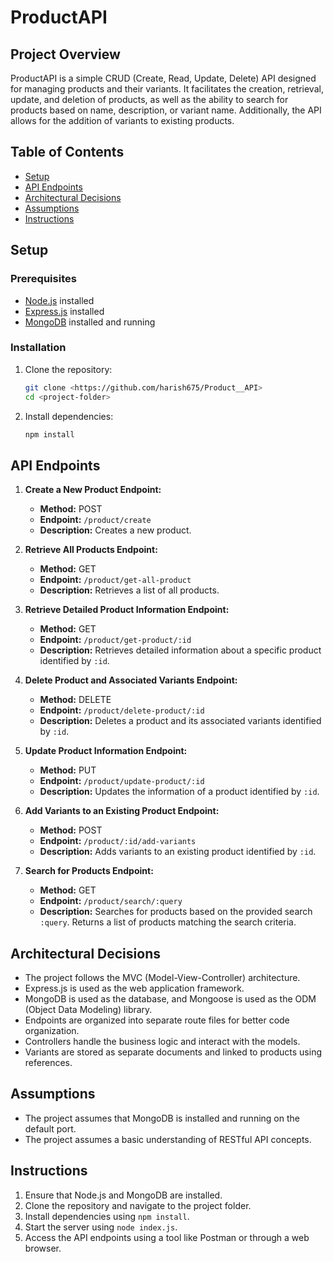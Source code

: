 # ProductAPI

## Project Overview
ProductAPI is a simple CRUD (Create, Read, Update, Delete) API designed for managing products and their variants. It facilitates the creation, retrieval, update, and deletion of products, as well as the ability to search for products based on name, description, or variant name. Additionally, the API allows for the addition of variants to existing products.

## Table of Contents
- [Setup](#setup)
- [API Endpoints](#api-endpoints)
- [Architectural Decisions](#architectural-decisions)
- [Assumptions](#assumptions)
- [Instructions](#instructions)

## Setup
### Prerequisites
- [Node.js](https://nodejs.org/) installed
- [Express.js](https://expressjs.com/) installed
- [MongoDB](https://www.mongodb.com/) installed and running

### Installation
1. Clone the repository:
    ```bash
    git clone <https://github.com/harish675/Product__API>
    cd <project-folder>
    ```
2. Install dependencies:
    ```bash
    npm install
    ```

## API Endpoints
1. **Create a New Product Endpoint:**
    - **Method:** POST
    - **Endpoint:** `/product/create`
    - **Description:** Creates a new product.

2. **Retrieve All Products Endpoint:**
    - **Method:** GET
    - **Endpoint:** `/product/get-all-product`
    - **Description:** Retrieves a list of all products.

3. **Retrieve Detailed Product Information Endpoint:**
    - **Method:** GET
    - **Endpoint:** `/product/get-product/:id`
    - **Description:** Retrieves detailed information about a specific product identified by `:id`.

4. **Delete Product and Associated Variants Endpoint:**
    - **Method:** DELETE
    - **Endpoint:** `/product/delete-product/:id`
    - **Description:** Deletes a product and its associated variants identified by `:id`.

5. **Update Product Information Endpoint:**
    - **Method:** PUT
    - **Endpoint:** `/product/update-product/:id`
    - **Description:** Updates the information of a product identified by `:id`.

6. **Add Variants to an Existing Product Endpoint:**
    - **Method:** POST
    - **Endpoint:** `/product/:id/add-variants`
    - **Description:** Adds variants to an existing product identified by `:id`.

7. **Search for Products Endpoint:**
    - **Method:** GET
    - **Endpoint:** `/product/search/:query`
    - **Description:** Searches for products based on the provided search `:query`. Returns a list of products matching the search criteria.

## Architectural Decisions
- The project follows the MVC (Model-View-Controller) architecture.
- Express.js is used as the web application framework.
- MongoDB is used as the database, and Mongoose is used as the ODM (Object Data Modeling) library.
- Endpoints are organized into separate route files for better code organization.
- Controllers handle the business logic and interact with the models.
- Variants are stored as separate documents and linked to products using references.

## Assumptions
- The project assumes that MongoDB is installed and running on the default port.
- The project assumes a basic understanding of RESTful API concepts.

## Instructions
1. Ensure that Node.js and MongoDB are installed.
2. Clone the repository and navigate to the project folder.
3. Install dependencies using `npm install`.
4. Start the server using `node index.js`.
5. Access the API endpoints using a tool like Postman or through a web browser.

